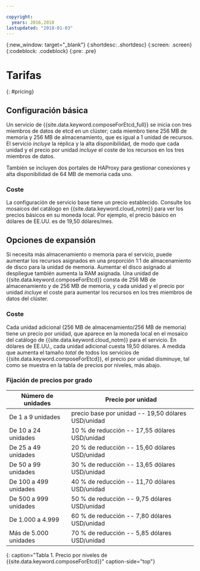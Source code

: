 ```yaml
---

copyright:
  years: 2016,2018
lastupdated: "2018-01-03"
---
```


{:new_window: target="_blank"}
{:shortdesc: .shortdesc}
{:screen: .screen}
{:codeblock: .codeblock}
{:pre: .pre}

# Tarifas
{: #pricing}

## Configuración básica
Un servicio de {{site.data.keyword.composeForEtcd_full}} se inicia con tres miembros de datos de etcd en un clúster; cada miembro tiene 256 MB de memoria y 256 MB de almacenamiento, que es igual a 1 unidad de recursos. El servicio _incluye_ la réplica y la alta disponibilidad, de modo que cada unidad y el precio por unidad _incluye_ el coste de los recursos en los tres miembros de datos.

También se incluyen dos portales de HAProxy para gestionar conexiones y alta disponibilidad de 64 MB de memoria cada uno.

### Coste
La configuración de servicio base tiene un precio establecido. Consulte los mosaicos del catálogo en {{site.data.keyword.cloud_notm}} para ver los precios básicos en su moneda local. Por ejemplo, el precio básico en dólares de EE.UU. es de 19,50 dólares/mes.

## Opciones de expansión
Si necesita más almacenamiento o memoria para el servicio, puede aumentar los recursos asignados en una proporción 1:1 de almacenamiento de disco para la unidad de memoria. Aumentar el disco asignado al despliegue también aumenta la RAM asignada. Una unidad de {{site.data.keyword.composeForEtcd}} consta de 256 MB de almacenamiento y de 256 MB de memoria, y cada unidad y el precio por unidad _incluye_ el coste para aumentar los recursos en los tres miembros de datos del clúster. 

### Coste
Cada unidad adicional (256 MB de almacenamiento/256 MB de memoria) tiene un precio por unidad, que aparece en la moneda local en el mosaico del catálogo de {{site.data.keyword.cloud_notm}} para el servicio. En dólares de EE.UU., cada unidad adicional cuesta 19,50 dólares. A medida que aumenta el tamaño _total_ de todos los servicios de {{site.data.keyword.composeForEtcd}}, el precio por unidad disminuye, tal como se muestra en la tabla de precios por niveles, más abajo.

### Fijación de precios por grado
Número de unidades|Precio por unidad
----------|-----------
De 1 a 9 unidades|precio base por unidad -- 19,50 dólares USD/unidad
De 10 a 24 unidades|10 % de reducción -- 17,55 dólares USD/unidad
De 25 a 49 unidades|20 % de reducción -- 15,60 dólares USD/unidad
De 50 a 99 unidades|30 % de reducción -- 13,65 dólares USD/unidad
De 100 a 499 unidades|40 % de reducción -- 11,70 dólares USD/unidad
De 500 a 999 unidades|50 % de reducción -- 9,75 dólares USD/unidad
De 1.000 a 4.999|60 % de reducción -- 7,80 dólares USD/unidad
Más de 5.000 unidades|70 % de reducción -- 5,85 dólares USD/unidad
{: caption="Tabla 1. Precio por niveles de {{site.data.keyword.composeForEtcd}}" caption-side="top"}
